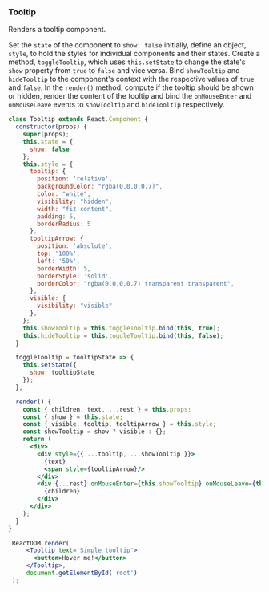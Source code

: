 ### Tooltip

Renders a tooltip component.

Set the `state` of the component to `show: false` initially, define an object, `style`, to hold the styles for individual components and their states.
Create a method, `toggleTooltip`, which uses `this.setState` to change the state's `show` property from `true` to `false` and vice versa.
Bind `showTooltip` and `hideTooltip` to the component's context with the respective values of `true` and `false`.
In the `render()` method, compute if the tooltip should be shown or hidden, render the content of the tooltip and bind the `onMouseEnter` and `onMouseLeave` events to `showTooltip` and `hideTooltip` respectively.
 
```jsx
class Tooltip extends React.Component {
  constructor(props) {
    super(props);
    this.state = {
      show: false
    };
    this.style = {
      tooltip: {
        position: 'relative',
        backgroundColor: "rgba(0,0,0,0.7)",
        color: "white",
        visibility: "hidden",
        width: "fit-content",
        padding: 5,
        borderRadius: 5
      },
      tooltipArrow: {
        position: 'absolute',
        top: '100%',
        left: '50%',
        borderWidth: 5,
        borderStyle: 'solid',
        borderColor: "rgba(0,0,0,0.7) transparent transparent",
      },
      visible: {
        visibility: "visible"
      },
    };
    this.showTooltip = this.toggleTooltip.bind(this, true);
    this.hideTooltip = this.toggleTooltip.bind(this, false);
  }

  toggleTooltip = tooltipState => {
    this.setState({
      show: tooltipState
    });
  };

  render() {
    const { children, text, ...rest } = this.props;
    const { show } = this.state;
    const { visible, tooltip, tooltipArrow } = this.style;
    const showTooltip = show ? visible : {};
    return (
      <div>
        <div style={{ ...tooltip, ...showTooltip }}>
          {text}
          <span style={tooltipArrow}/>
        </div>
        <div {...rest} onMouseEnter={this.showTooltip} onMouseLeave={this.hideTooltip}>
          {children}
        </div>
      </div>
    );
  }
}
```

```jsx
 ReactDOM.render(
     <Tooltip text='Simple tooltip'>
       <button>Hover me!</button>
     </Tooltip>,
     document.getElementById('root')
 );
```
 
<!-- tags: visual,state,children,class -->

<!-- expertise: 1 -->

